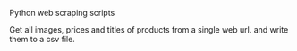 Python web scraping scripts


Get all images, prices and titles of products from a single web url. and write them to a csv file.
